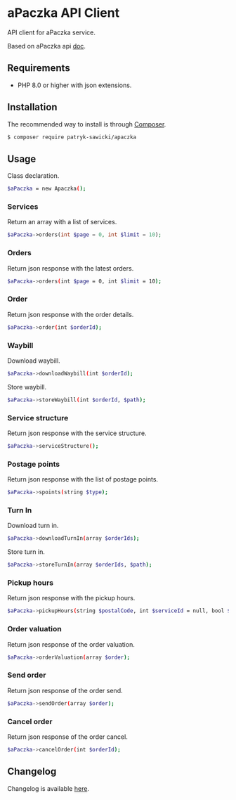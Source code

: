 # aPaczka API Client

API client for aPaczka service.

Based on aPaczka api [doc](https://panel.apaczka.pl/dokumentacja_api_v2.php).

## Requirements

* PHP 8.0 or higher with json extensions.

## Installation

The recommended way to install is through [Composer](http://getcomposer.org).

```bash
$ composer require patryk-sawicki/apaczka
```

## Usage

Class declaration.
```bash
$aPaczka = new Apaczka();
```

### Services

Return an array with a list of services.
```php
$aPaczka->orders(int $page = 0, int $limit = 10);
```

### Orders

Return json response with the latest orders.
```bash
$aPaczka->orders(int $page = 0, int $limit = 10);
```

### Order

Return json response with the order details.
```bash
$aPaczka->order(int $orderId);
```

### Waybill

Download waybill.
```bash
$aPaczka->downloadWaybill(int $orderId);
```

Store waybill.
```bash
$aPaczka->storeWaybill(int $orderId, $path);
```

### Service structure

Return json response with the service structure.
```bash
$aPaczka->serviceStructure();
```

### Postage points

Return json response with the list of postage points.
```bash
$aPaczka->spoints(string $type);
```

### Turn In

Download turn in.
```bash
$aPaczka->downloadTurnIn(array $orderIds);
```

Store turn in.
```bash
$aPaczka->storeTurnIn(array $orderIds, $path);
```

### Pickup hours

Return json response with the pickup hours.
```bash
$aPaczka->pickupHours(string $postalCode, int $serviceId = null, bool $removeIndex = false);
```

### Order valuation

Return json response of the order valuation.
```bash
$aPaczka->orderValuation(array $order);
```

### Send order

Return json response of the order send.
```bash
$aPaczka->sendOrder(array $order);
```

### Cancel order

Return json response of the order cancel.
```bash
$aPaczka->cancelOrder(int $orderId);
```

## Changelog

Changelog is available [here](CHANGELOG.md).

